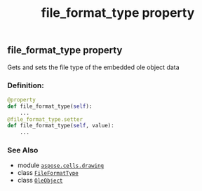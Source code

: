 ﻿---
title: file_format_type property
second_title: Aspose.Cells for Python via .NET API References
description: 
type: docs
weight: 410
url: /aspose.cells.drawing/oleobject/file_format_type/
is_root: false
---

## file_format_type property


Gets and sets the file type of the embedded ole object data
### Definition:
```python
@property
def file_format_type(self):
    ...
@file_format_type.setter
def file_format_type(self, value):
    ...
```

### See Also
* module [`aspose.cells.drawing`](../../)
* class [`FileFormatType`](/cells/python-net/aspose.cells/fileformattype)
* class [`OleObject`](/cells/python-net/aspose.cells.drawing/oleobject)
